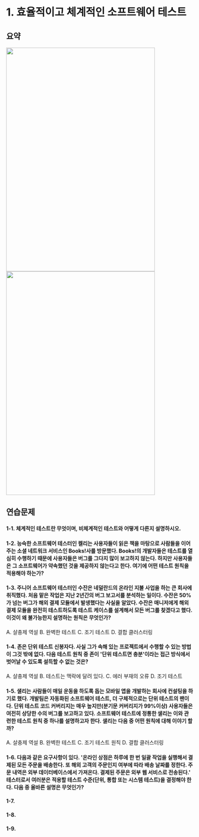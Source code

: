 # 1. 효율적이고 체계적인 소프트웨어 테스트

## 요약
<img src="https://github.com/mae-noh/TIL/assets/65100355/55cee2a8-e31c-4c72-87b3-c88a41bcd0fe" width="400" height="600"/>
<img src="https://github.com/mae-noh/TIL/assets/65100355/c57422bb-5c6b-4a50-b496-6f81eeae6bae" width="400" height="600"/>

## 연습문제
#### 1-1. 체계적인 테스트란 무엇이며, 비체계적인 테스트와 어떻게 다른지 설명하시오.   
#### 1-2. 능숙한 소프트웨어 테스터인 켈리는 사용자들이 읽은 책을 마탕으로 사람들을 이어주는 소셜 네트워크 서비스인 Books!사를 방문했다. Books!의 개발자들은 테스트를 열심히 수행하기 때문에 사용자들은 버그를 그다지 많이 보고하지 않는다. 하지만 사용자들은 그 소프트웨어가 약속했던 것을 제공하지 않는다고 한다. 여기에 어떤 테스트 원칙을 적용해야 하는가?   
#### 1-3. 주니어 소프트웨어 테스터인 수잔은 네덜란드의 온라인 지불 사업을 하는 큰 회사에 취직했다. 처음 맡은 작업은 지난 2년간의 버그 보고서를 분석하는 일이다. 수잔은 50%가 넘는 버그가 해외 결제 모듈에서 발생했다는 사실을 알았다. 수잔은 매니저에게 해외 결제 모듈을 완전히 테스트하도록 테스트 케이스를 설계해서 모든 버그를 찾겠다고 했다. 이것이 왜 불가능한지 설명하는 원칙은 무엇인가?   
A. 살충제 역설
B. 완벽한 테스트
C. 조기 테스트
D. 결합 클러스터링
#### 1-4. 존은 단위 테스트 신봉자다. 사실 그가 속해 있는 프로젝트에서 수행할 수 있는 방법이 그것 밖에 없다. 다음 테스트 원칙 중 존이 '단위 테스트면 충분'이라는 접근 방식에서 벗어날 수 있도록 설득할 수 없는 것은?
A. 살충제 역설
B. 테스트는 맥락에 달려 있다.
C. 에러 부재의 오류
D. 조기 테스트
#### 1-5. 샐리는 사람들이 매일 운동을 하도록 돕는 모바일 앱을 개발하는 회사에 컨설팅을 하기로 했다. 개발팀은 자동화된 소프트웨어 테스트, 더 구체적으로는 단위 테스트의 팬이다. 단위 테스트 코드 커버리지는 매우 높지만(분기문 커버리지가 99%이상) 사용자들은 여전히 상당한 수의 버그를 보고하고 있다. 소프트웨어 테스트에 정통한 샐리는 이와 관련한 테스트 원칙 중 하나를 설명하고자 한다. 샐리는 다음 중 어떤 원칙에 대해 이야기 할까?
A. 살충제 역설
B. 완벽한 테스트
C. 조기 테스트 원칙
D. 결합 클러스터링
#### 1-6. 다음과 같은 요구사항이 있다. '온라인 상점은 하루에 한 번 일괄 작업을 실행해서 결제된 모든 주문을 배송한다. 또 해외 고객의 주문인지 여부에 따라 배송 날짜를 정한다. 주문 내역은 외부 데이터베이스에서 가져온다. 결제된 주문은 외부 웹 서비스로 전송된다.' 테스터로서 여러분은 적용할 테스트 수준(단위, 통합 또는 시스템 테스트)을 결정해야 한다. 다음 중 올바른 설명은 무엇인가?   
#### 1-7.   
#### 1-8.   
#### 1-9.   

